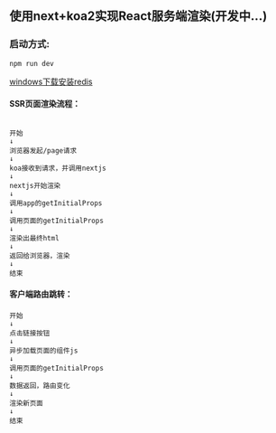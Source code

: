 ## 使用next+koa2实现React服务端渲染(开发中...)

### 启动方式:

```
npm run dev
```

[windows下载安装redis](https://github.com/microsoftarchive/redis/releases)



#### SSR页面渲染流程：

```

开始
↓
浏览器发起/page请求
↓
koa接收到请求，并调用nextjs
↓
nextjs开始渲染
↓
调用app的getInitialProps
↓
调用页面的getInitialProps
↓
渲染出最终html
↓
返回给浏览器，渲染
↓
结束
```

#### 客户端路由跳转：

```
开始
↓
点击链接按钮
↓
异步加载页面的组件js
↓
调用页面的getInitialProps
↓
数据返回，路由变化
↓
渲染新页面
↓
结束
```

